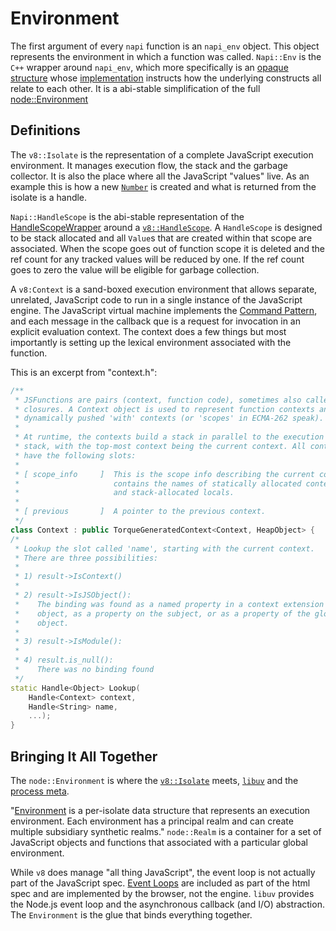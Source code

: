 # Environment

The first argument of every `napi` function is an `napi_env` object. This object represents the environment in which a function was called. `Napi::Env` is the `C++` wrapper around `napi_env`, which more specifically is an [opaque structure](https://github.com/nodejs/node/blob/4166d40d0873b6d8a0c7291872c8d20dc680b1d7/src/js_native_api_types.h#L24) whose [implementation](https://github.com/nodejs/node/blob/4166d40d0873b6d8a0c7291872c8d20dc680b1d7/src/js_native_api_v8.h#L52) instructs how the underlying constructs all relate to each other.  It is a abi-stable simplification of the full [node::Environment](https://github.com/nodejs/node/blob/4166d40d0873b6d8a0c7291872c8d20dc680b1d7/src/env.h#L533)

## Definitions

The `v8::Isolate` is the representation of a complete JavaScript execution environment.  It manages execution flow, the stack and the garbage collector.  It is also the place where all the JavaScript "values" live. As an example this is how a new [`Number`](https://github.com/nodejs/node/blob/4166d40d0873b6d8a0c7291872c8d20dc680b1d7/deps/v8/src/api/api.cc#L8498) is created and what is returned from the isolate is a handle.

`Napi::HandleScope` is the abi-stable representation of the [HandleScopeWrapper](https://github.com/nodejs/node/blob/4166d40d0873b6d8a0c7291872c8d20dc680b1d7/src/js_native_api_v8.cc#L113) around a [`v8::HandleScope`](https://github.com/nodejs/node/blob/4166d40d0873b6d8a0c7291872c8d20dc680b1d7/deps/v8/include/v8-local-handle.h#L77). A `HandleScope` is designed to be stack allocated and all `Value`s that are created within that scope are associated. When the scope goes out of function scope it is deleted and the ref count for any tracked values will be reduced by one.  If the ref count goes to zero the value will be eligible for garbage collection.

A `v8:Context` is a sand-boxed execution environment that allows separate, unrelated, JavaScript code to run in a single instance of the JavaScript engine. The JavaScript virtual machine implements the [Command Pattern](https://en.wikipedia.org/wiki/Command_pattern), and each message in the callback que is a request for invocation in an explicit evaluation context.  The context does a few things but most importantly is setting up the lexical environment associated with the function.

This is an excerpt from "context.h":

```c++
/**
 * JSFunctions are pairs (context, function code), sometimes also called
 * closures. A Context object is used to represent function contexts and
 * dynamically pushed 'with' contexts (or 'scopes' in ECMA-262 speak).
 *
 * At runtime, the contexts build a stack in parallel to the execution
 * stack, with the top-most context being the current context. All contexts
 * have the following slots:
 *
 * [ scope_info     ]  This is the scope info describing the current context. It
 *                     contains the names of statically allocated context slots,
 *                     and stack-allocated locals.
 *
 * [ previous       ]  A pointer to the previous context.
 */
class Context : public TorqueGeneratedContext<Context, HeapObject> {
/*
 * Lookup the slot called 'name', starting with the current context.
 * There are three possibilities:
 *
 * 1) result->IsContext()
 *
 * 2) result->IsJSObject():
 *    The binding was found as a named property in a context extension
 *    object, as a property on the subject, or as a property of the global
 *    object.
 *
 * 3) result->IsModule():
 *
 * 4) result.is_null():
 *    There was no binding found
 */
static Handle<Object> Lookup(
    Handle<Context> context,
    Handle<String> name,
    ...);
}
```

## Bringing It All Together

The `node::Environment` is where the [`v8::Isolate`](https://github.com/nodejs/node/blob/4166d40d0873b6d8a0c7291872c8d20dc680b1d7/src/env.h#L1001) meets, [`libuv`](https://github.com/nodejs/node/blob/4166d40d0873b6d8a0c7291872c8d20dc680b1d7/src/env.h#L1003-L1009) and the [process meta](https://github.com/nodejs/node/blob/4166d40d0873b6d8a0c7291872c8d20dc680b1d7/src/env.h#L1039-L1050).

"[Environment](https://github.com/nodejs/node/blob/4166d40d0873b6d8a0c7291872c8d20dc680b1d7/src/env.h#L533) is a per-isolate data structure that represents an execution environment. Each environment has a principal realm and can create multiple subsidiary synthetic realms." `node::Realm` is a container for a set of JavaScript objects and functions that associated with a particular global environment.

While `v8` does manage "all thing JavaScript", the event loop is not actually part of the JavaScript spec.  [Event Loops](https://html.spec.whatwg.org/multipage/webappapis.html#event-loops) are included as part of the html spec and are implemented by the browser, not the engine. `libuv` provides the Node.js event loop and the asynchronous callback (and I/O) abstraction.  The `Environment` is the glue that binds everything together.
